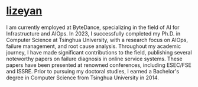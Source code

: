 # [lizeyan](https://www.lizeyan.me)
I am currently employed at ByteDance, specializing in the field of AI for Infrastructure and AIOps. 
In 2023, I successfully completed my Ph.D. in Computer Science at Tsinghua University, with a research focus on AIOps, failure management, and root cause analysis. Throughout my academic journey, I have made significant contributions to the field, publishing several noteworthy papers on failure diagnosis in online service systems. These papers have been presented at renowned conferences, including ESEC/FSE and ISSRE. 
Prior to pursuing my doctoral studies, I earned a Bachelor's degree in Computer Science from Tsinghua University in 2014.
